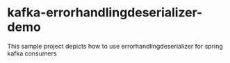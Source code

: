 # kafka-errorhandlingdeserializer-demo
This sample project depicts how to use errorhandlingdeserializer for spring kafka consumers
